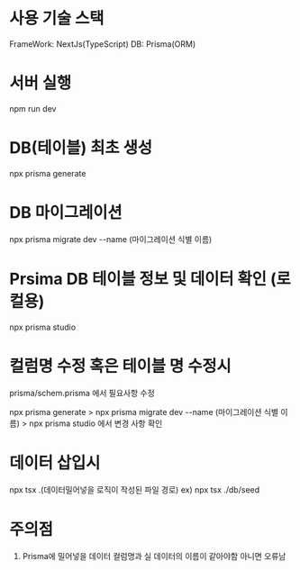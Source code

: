 # 사용 기술 스택

FrameWork: NextJs(TypeScript)
DB: Prisma(ORM)

# 서버 실행

npm run dev

# DB(테이블) 최초 생성

npx prisma generate

# DB 마이그레이션

npx prisma migrate dev --name (마이그레이션 식별 이름)

# Prsima DB 테이블 정보 및 데이터 확인 (로컬용)

npx prisma studio

# 컬럼명 수정 혹은 테이블 명 수정시

prisma/schem.prisma 에서 필요사항 수정

npx prisma generate > npx prisma migrate dev --name (마이그레이션 식별 이름) > npx prisma studio 에서 변경 사항 확인

# 데이터 삽입시

npx tsx .(데이터밀어넣을 로직이 작성된 파일 경로) ex) npx tsx ./db/seed

# 주의점

1. Prisma에 밀어넣을 데이터 컬럼명과 실 데이터의 이름이 같아야함 아니면 오류남
